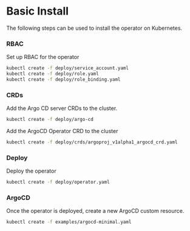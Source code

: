 # Basic Install

The following steps can be used to install the operator on Kubernetes.

### RBAC

Set up RBAC for the operator

```bash
kubectl create -f deploy/service_account.yaml
kubectl create -f deploy/role.yaml
kubectl create -f deploy/role_binding.yaml
```

### CRDs

Add the Argo CD server CRDs to the cluster.

```bash
kubectl create -f deploy/argo-cd
```

Add the ArgoCD Operator CRD to the cluster

```bash
kubectl create -f deploy/crds/argoproj_v1alpha1_argocd_crd.yaml
```

### Deploy

Deploy the operator

```bash
kubectl create -f deploy/operator.yaml
```

### ArgoCD

Once the operator is deployed, create a new ArgoCD custom resource.

```bash
kubectl create -f examples/argocd-minimal.yaml
```
